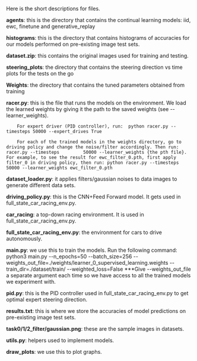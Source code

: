 
Here is the short descriptions for files.


**agents**:  this is the directory that contains the continual learning models: iid, ewc, finetune and generative_replay

**histograms**:  this is the directory that contains histograms of accuracies for our models performed on pre-existing image test sets.

**dataset.zip**: this contains the original images used for training and testing.

**steering_plots**: the directory that contains the steering direction vs time plots for the tests on the go 

**Weights**:  the directory that contains the tuned parameters obtained from training

**racer.py**: this is the file that runs the models on the environment. We load the learned weights by giving it the path to the saved weights (see --learner_weights). 

        For expert driver (PID controller), run:  python racer.py --timesteps 50000 --expert_drives True
        
        For each of the trained models in the weights directory, go to driving policy and change the noise/filter accordingly. Then run: racer.py --timesteps         50000 --learner_weights {the pth file}. For example, to see the result for ewc_filter_0.pth, first apply filter_0 in driving policy, then run: python racer.py --timesteps 50000 --learner_weights ewc_filter_0.pth

**dataset_loader.py**:  it applies filters/gaussian noises to data images to generate different data sets.  

**driving_policy.py**: this is the CNN+Feed Forward model. It gets used in full_state_car_racing_env.py.

**car_racing**: a top-down racing environment. It is used in full_state_car_racing_env.py. 

**full_state_car_racing_env.py**: the environment for cars to drive autonomously. 

**main.py**: we use this to train the models.  Run the following command: python3 main.py --n_epochs=50 --batch_size=256 --weights_out_file=./weights/learner_0_supervised_learning.weights --train_dir=./dataset/train/ --weighted_loss=False ***Give --weights_out_file a separate argument each time so we have access to all the trained models we experiment with.

**pid.py**: this is the PID controller used in full_state_car_racing_env.py to get optimal expert steering direction.

**results.txt**: this is where we store the accuracies of model predictions on pre-existing image test sets.

**task0/1/2_filter/gaussian.png**: these are the sample images in datasets.

**utils.py**: helpers used to implement models.

**draw_plots**:  we use this to plot graphs.
